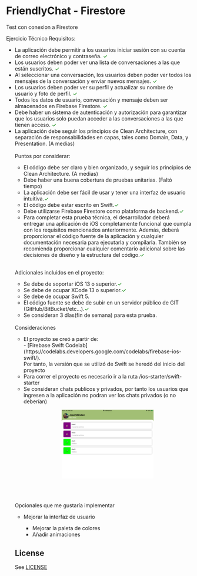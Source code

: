 # FriendlyChat - Firestore
Test con conexion a Firestore 

Ejercicio Técnico
Requisitos:
<ul>
<li> La aplicación debe permitir a los usuarios iniciar sesión con su cuenta de correo electrónico y contraseña. <span style="color: green">&#10003;</span></li>
<li> Los usuarios deben poder ver una lista de conversaciones a las que están suscritos. <span style="color: green">&#10003;</span></li>
<li> Al seleccionar una conversación, los usuarios deben poder ver todos los mensajes de la conversación y enviar nuevos mensajes. <span style="color: green">&#10003;</span></li>
<li>  Los usuarios deben poder ver su perfil y actualizar su nombre de usuario y foto de perfil. <span style="color: green">&#10003;</span></li>
<li> Todos los datos de usuario, conversación y mensaje deben ser almacenados en Firebase Firestore. <span style="color: green">&#10003;</span></li>
<li> Debe haber un sistema de autenticación y autorización para garantizar que los usuarios solo puedan acceder a las conversaciones a las que tienen acceso. <span style="color: green">&#10003;</span></li>
<li>La aplicación debe seguir los principios de Clean Architecture, con separación de
responsabilidades en capas, tales como Domain, Data, y Presentation. (A medias)</li>
<br/>
Puntos por considerar:
<ul>
<li>El código debe ser claro y bien organizado, y seguir los principios de Clean Architecture. (A medias) </li>
<li>Debe haber una buena cobertura de pruebas unitarias. (Faltó tiempo) </li>
<li>La aplicación debe ser fácil de usar y tener una interfaz de usuario intuitiva.<span style="color: green">&#10003;</span></li>
<li>El código debe estar escrito en Swift.<span style="color: green">&#10003;</span></li>
<li>Debe utilizarse Firebase Firestore como plataforma de backend.<span style="color: green">&#10003;</span></li>
<li>Para completar esta prueba técnica, el desarrollador deberá entregar una aplicación de iOS
completamente funcional que cumpla con los requisitos mencionados anteriormente. Además,
deberá proporcionar el código fuente de la aplicación y cualquier documentación necesaria
para ejecutarla y compilarla. También se recomienda proporcionar cualquier comentario
adicional sobre las decisiones de diseño y la estructura del código.<span style="color: green">&#10003;</span></li>
</ul>
<br/>

Adicionales incluidos en el proyecto:
<br/>

<ul>
<li>Se debe de soportar iOS 13 o superior.<span style="color: green">&#10003;</span></li>
<li>Se debe de ocupar XCode 13 o superior.<span style="color: green">&#10003;</span></li>
<li>Se debe de ocupar Swift 5.</li>
<li>El código fuente se debe de subir en un servidor público de GIT (GitHub/BitBucket/etc...).<span style="color: green">&#10003;</span></li>
<li>Se consideran 3 días(fin de semana) para esta prueba.</li>
</ul>

<br/>
Consideraciones
<ul>
<li>El proyecto se creó a partir de: <br/>
 - [Firebase Swift Codelab](https://codelabs.developers.google.com/codelabs/firebase-ios-swift/).
 <br/> Por tanto, la versión que se utilizó de Swift se heredó del inicio del proyecto
</li>
<li>Para correr el proyecto es necesario ir a la ruta /ios-starter/swift-starter</li>
<li>Se consideran chats publicos y privados, por tanto los usuarios que ingresen a la aplicación no podran ver los chats privados (o no deberían)
<p align="center">
  <img src="imagenes/IMG_0001.PNG"  width="250"/>
</p>

</li>
</ul>

<br/>
<br/>

Opcionales que me gustaría implementar
<ul>
<li>Mejorar la interfaz de usuario</li>
<ul>
<li>Mejorar la paleta de colores</li>
<li>Añadir animaciones</li>
</ul>
</li>
</ul>

## License
See [LICENSE](LICENSE)
